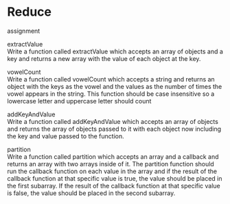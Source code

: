 # Reduce<br>
assignment<br>

extractValue<br>
Write a function called extractValue which accepts an array of objects and a key and returns a new array with the value of each object at the key.<br>

vowelCount<br>
Write a function called vowelCount which accepts a string and returns an object with the keys as the vowel and the values as the number of times the vowel appears in the string. This function should be case insensitive so a lowercase letter and uppercase letter should count<br>

addKeyAndValue<br>
Write a function called addKeyAndValue which accepts an array of objects and returns the array of objects passed to it with each object now including the key and value passed to the function.<br>


partition<br>
Write a function called partition which accepts an array and a callback and returns an array with two arrays inside of it. The partition function should run the callback function on each value in the array and if the result of the callback function at that specific value is true, the value should be placed in the first subarray. If the result of the callback function at that specific value is false, the value should be placed in the second subarray.<br>
